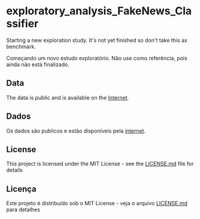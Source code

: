 # exploratory_analysis_FakeNews_Classifier

Starting a new exploration study.
It's not yet finished so don't take this as benchmark. 

Começando um novo estudo exploratório. 
Não use como referência, pois ainda não está finalizado. 

## Data
The data is public and is available on the [Internet](https://www.kaggle.com/c/fake-news/data). 

## Dados
Os dados são publicos e estão disponíveis pela [internet](https://www.kaggle.com/c/fake-news/data). 

## License

This project is licensed under the MIT License - see the [LICENSE.md](LICENSE.md) file for details

## Licença 

Este projeto é distribuído sob o MIT License - veja o arquivo [LICENSE.md](LICENSE.md) para detalhes

